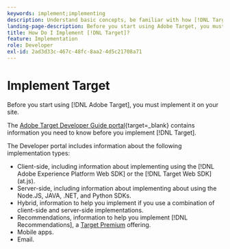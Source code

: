 ```yaml
---
keywords: implement;implementing
description: Understand basic concepts, be familiar with how [!DNL Target] works and integrates with your infrastructure, and understand how visitors are tracked.
landing-page-description: Before you start using Adobe Target, you must implement it on your site.
title: How Do I Implement [!DNL Target]?
feature: Implementation
role: Developer
exl-id: 2ad3d33c-467c-48fc-8aa2-4d5c21708a71
---
```

# Implement Target

Before you start using [!DNL Adobe Target], you must implement it on your site.

The [Adobe Target Developer Guide portal](https://developer.adobe.com/target/){target=_blank} contains information you need to know before you implement [!DNL Target]. 

The Developer portal includes information about the following implementation types:

* Client-side, including information about implementing using the [!DNL Adobe Experience Platform Web SDK] or the [!DNL Target Web SDK] (at.js).
* Server-side, including information about implementing about using the Node.JS, JAVA, .NET, and Python SDKs.
* Hybrid, information to help you implement if you use a combination of client-side and server-side implementations.
* Recommendations, information to help you implement [!DNL Recommendations], a [Target Premium](/main/c-intro/intro.md#premium) offering.
* Mobile apps.
* Email.



